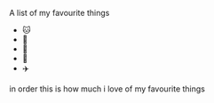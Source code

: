 A list of my favourite things
- 🐱
- 🐶
- 👟
- 👕
- ✈️

in order this is how much i love of my favourite things

